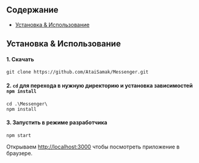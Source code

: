 ## Содержание
- [Установка & Использование](#установка-&-использование)























## Установка & Использование

#### 1. Скачать

```
git clone https://github.com/AtaiSamak/Messenger.git
```

#### 2. `cd` для перехода в нужную директорию и установка зависимостей `npm install`

```
cd .\Messenger\
npm install
```

#### 3. Запустить в режиме разработчика

```
npm start
```

Открываем [http://localhost:3000](http://localhost:3000) чтобы посмотреть приложение в браузере.
